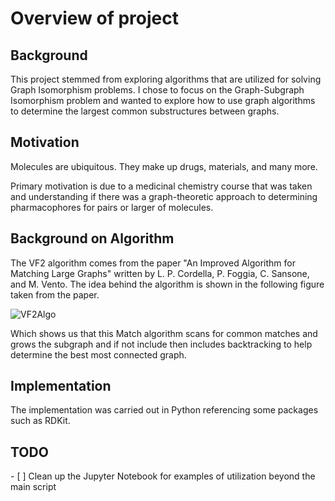 # Overview of project
## Background
This project stemmed from exploring algorithms that are utilized for solving Graph Isomorphism problems. I chose to focus on the Graph-Subgraph Isomorphism problem and wanted to explore how to use graph algorithms to determine the largest common substructures between graphs.

## Motivation
Molecules are ubiquitous. They make up drugs, materials, and many more. 

Primary motivation is due to a medicinal chemistry course that was taken and understanding if there was a graph-theoretic approach to determining pharmacophores for pairs or larger of molecules.

## Background on Algorithm
The VF2 algorithm comes from the paper "An Improved Algorithm for Matching Large Graphs" written by L. P. Cordella, P. Foggia, C. Sansone, and M. Vento. The idea behind the algorithm is shown in the following figure taken from the paper.

![VF2Algo](C:\Users\kolli\Desktop\VF2Algo\VF2-Molecular-Similarity-Checker\images\VF2Algo.png)

Which shows us that this Match algorithm scans for common matches and grows the subgraph and if not include then includes backtracking  to help determine the best most connected graph.

## Implementation

The implementation was carried out in Python referencing some packages such as RDKit.

## TODO

\- [ ] Clean up the Jupyter Notebook for examples of utilization beyond the main script

